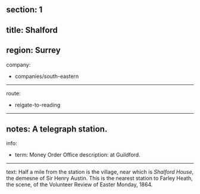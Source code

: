 section: 1
----
title: Shalford
----
region: Surrey
----
company:
- companies/south-eastern
----
route:
- reigate-to-reading
----
notes: A telegraph station.
----
info:
- term: Money Order Office
  description: at Guildford.
----
text: Half a mile from the station is the village, near which is *Shalford House*, the demesne of Sir Henry Austin. This is the nearest station to Farley Heath, the scene, of the Volunteer Review of Easter Monday, 1864.
